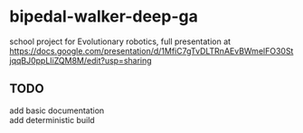 # bipedal-walker-deep-ga
school project for Evolutionary robotics, full presentation at https://docs.google.com/presentation/d/1MfiC7gTvDLTRnAEvBWmelFO30StjqqBJ0ppLIiZQM8M/edit?usp=sharing

## TODO
add basic documentation \
add deterministic build
